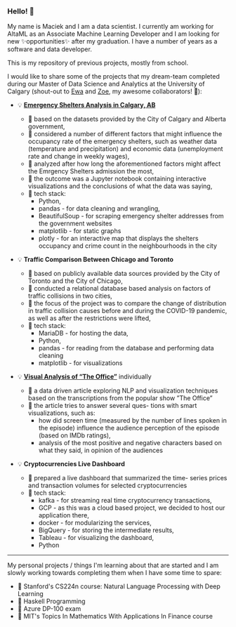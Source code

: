 ### Hello! 👋

My name is Maciek and I am a data scientist. I currently am working for AltaML as an Associate Machine Learning Developer and I am looking for new ✨opportunities✨ after my graduation. I have a number of years as a software and data developer.

This is my repository of previous projects, mostly from school.

I would like to share some of the projects that my dream-team completed during our Master of Data Science and Analytics at the University of Calgary (shout-out to [Ewa](https://github.com/EwaRambally) and [Zoe](https://github.com/Zulihumaer), my awesome collaborators! 💃):

- 💡 **[Emergency Shelters Analysis in Calgary, AB](https://github.com/thehhe/DATA_601_project)**
  - 🌸 based on the datasets provided by the City of Calgary and Alberta government,
  - 🌸 considered a number of different factors that might influence the occupancy rate of the emergency shelters, such as weather data (temperature and precipitation) and economic data (unemployment rate and change in weekly wages),
  - 🌸 analyzed after how long the aforementioned factors might affect the Emrgency Shelters admission the most,
  - 🌸 the outcome was a Jupyter notebook containing interactive visualizations and the conclusions of what the data was saying,
  - 🌸 tech stack:
    - Python,
    - pandas - for data cleaning and wrangling,
    - BeautifulSoup - for scraping emergency shelter addresses from the government websites
    - matplotlib - for static graphs
    - plotly - for an interactive map that displays the shelters occupancy and crime count in the neighbourhoods in the city

- 💡 **Traffic Comparison Between Chicago and Toronto**
  - 🌸 based on publicly available data sources provided by the City of Toronto and the City of Chicago,
  - 🌸 conducted a relational database based analysis on factors of traffic collisions in two cities,
  - 🌸 the focus of the project was to compare the change of distribution in traffic collision causes before and during the COVID-19 pandemic, as well as after the restrictions were lifted,
  - 🌸 tech stack:
    - MariaDB - for hosting the data,
    - Python,
    - pandas - for reading from the database and performing data cleaning
    - matplotlib - for visualizations

- 💡 **[Visual Analysis of “The Office”](https://medium.com/@pecakmaciek/visual-analysis-of-the-office-u-of-c-2023-data-605-project-b0a621c0034f)** individually
  - 🌸 a data driven article exploring NLP and visualization techniques based on the transcriptions from the popular show ”The Office”
  - 🌸 the article tries to answer several ques- tions with smart visualizations, such as:
    - how did screen time (measured by the number of lines spoken in the episode) influence the audience perception of the episode (based on IMDb ratings),
    - analysis of the most positive and negative characters based on what they said, in opinion of the audiences

- 💡 **Cryptocurrencies Live Dashboard**
  - 🌸 prepared a live dashboard that summarized the time- series prices and transaction volumes for selected cryptocurrencies
  - 🌸 tech stack:
    - kafka - for streaming real time cryptocurrency transactions,
    - GCP - as this was a cloud based project, we decided to host our application there,
    - docker - for modularizing the services,
    - BigQuery - for storing the intermediate results,
    - Tableau - for visualizing the dashboard,
    - Python

---

My personal projects / things I'm learning about that are started and I am slowly working towards completing them when I have some time to spare:

- 🌼 Stanford's CS224n course: Natural Language Processing with Deep Learning
- 🌼 Haskell Programming
- 🌼 Azure DP-100 exam
- 🌼 MIT's Topics In Mathematics With Applications In Finance course
